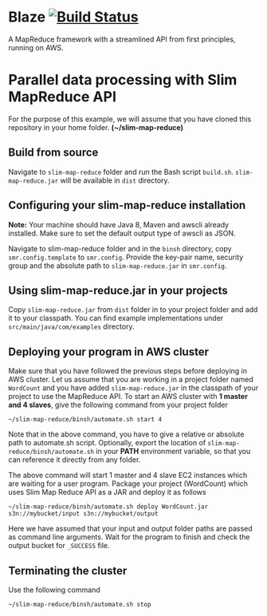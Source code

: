 # Blaze [![Build Status](https://travis-ci.org/map-reduce-ka-tadka/slim-map-reduce.svg?branch=master)](https://travis-ci.org/map-reduce-ka-tadka/slim-map-reduce)
  
A MapReduce framework with a streamlined API from first principles, running on AWS.

# Parallel data processing with Slim MapReduce API
For the purpose of this example, we will assume that you have cloned this repository in your home folder. **(~/slim-map-reduce)**

## Build from source
Navigate to `slim-map-reduce` folder and run the Bash script `build.sh`. `slim-map-reduce.jar` will be available in `dist` directory.

## Configuring your slim-map-reduce installation
**Note:** Your machine should have Java 8, Maven and awscli already installed. Make sure to set the default output type of awscli as JSON.

Navigate to slim-map-reduce folder and in the `binsh` directory, copy `smr.config.template` to `smr.config`. Provide the key-pair name, security group and the absolute path to `slim-map-reduce.jar` in `smr.config`.

## Using slim-map-reduce.jar in your projects
Copy `slim-map-reduce.jar` from `dist` folder in to your project folder and add it to your classpath. You can find example implementations under `src/main/java/com/examples` directory.

## Deploying your program in AWS cluster
Make sure that you have followed the previous steps before deploying in AWS cluster. Let us assume that you are working in a project folder named `WordCount` and you have added `slim-map-reduce.jar` in the classpath of your project to use the MapReduce API. To start an AWS cluster with **1 master and 4 slaves**, give the following command from your project folder
```
~/slim-map-reduce/binsh/automate.sh start 4
```
Note that in the above command, you have to give a relative or absolute path to automate.sh script. Optionally, export the location of `slim-map-reduce/binsh/automate.sh` in your **PATH** environment variable, so that you can reference it directly from any folder.

The above command will start 1 master and 4 slave EC2 instances which are waiting for a user program. Package your project (WordCount) which uses Slim Map Reduce API as a JAR and deploy it as follows
```
~/slim-map-reduce/binsh/automate.sh deploy WordCount.jar s3n://mybucket/input s3n://mybucket/output
```
Here we have assumed that your input and output folder paths are passed as command line arguments. Wait for the program to finish and check the output bucket for `_SUCCESS` file.

## Terminating the cluster
Use the following command
```
~/slim-map-reduce/binsh/automate.sh stop
```

